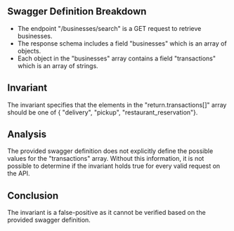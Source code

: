 ## Swagger Definition Breakdown
- The endpoint "/businesses/search" is a GET request to retrieve businesses.
- The response schema includes a field "businesses" which is an array of objects.
- Each object in the "businesses" array contains a field "transactions" which is an array of strings.

## Invariant
The invariant specifies that the elements in the "return.transactions[]" array should be one of { "delivery", "pickup", "restaurant_reservation"}.

## Analysis
The provided swagger definition does not explicitly define the possible values for the "transactions" array. Without this information, it is not possible to determine if the invariant holds true for every valid request on the API.

## Conclusion
The invariant is a false-positive as it cannot be verified based on the provided swagger definition.

